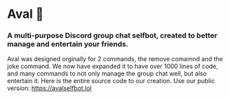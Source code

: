 # Aval 🚀
### A multi-purpose Discord group chat selfbot, created to better manage and entertain your friends.
Aval was designed orginally for 2 commands, the remove comamnd and the joke command. We now have expanded it to have over 1000 lines of code, and many commands to not only manage the group chat well, but also entertain it. Here is the entire source code to our creation.
Use our public version: https://avalselfbot.lol
